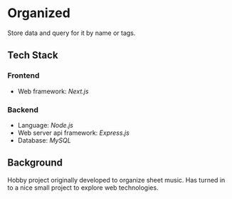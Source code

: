 # Organized

Store data and query for it by name or tags.

## Tech Stack

### Frontend
- Web framework: *Next.js*

### Backend
- Language: *Node.js*
- Web server api framework: *Express.js*
- Database: *MySQL*

## Background

Hobby project originally developed to organize sheet music. Has turned in to a nice small project to explore web technologies. 

